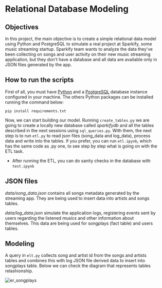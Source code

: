 # Relational Database Modeling

## Objectives
In this project, the main objective is to create a simple relational data model using Python and PostgreSQL to simulate a real project at Sparkify, some music streaming startup. Sparkify team wants to analyze the data they've been collecting on songs and user activity on their new music streaming application, but they don't have a database and all data are available only in JSON files generated by the app.

## How to run the scripts
First of all, you must have [Python](https://www.python.org/downloads/) and a [PostgreSQL](https://www.postgresql.org/download/) database instance configured in your machine. The others Python packages can be installed running the command below:

``` pip install requirements.txt ```

Now, we can start building our model. Running ```create_tables.py``` we are going to create a locally new database called *sparkifydb* and all the tables described in the next sessions using ```sql_queries.py```. With them, the next step is to run ```etl.py``` to read json files (song_data and log_data), process data and write into the tables. If you prefer, you can run ```etl.ipynb```, which has the same code as .py one, to see step by step what is going on with the ETL task.

* After running the ETL, you can do sanity checks in the database with ```test.ipynb```

## JSON files

*data/song_data.json* contains all songs metadata generated by the streaming app. They are being used to insert data into artists and songs tables.

*data/log_data.json* simulate the application logs, registering events sent by users regarding the listened musics and other information about themselves. This data are being used for songplays (fact table) and users tables.

## Modeling

A query in ```elt.py``` collects song and artist id from the songs and artists tables and combines this with log JSON file derived data to insert into songplays table. Below we can check the diagram that represents tables relashionship.

![er_songplays](https://user-images.githubusercontent.com/49285727/198901763-72f15d1e-5b17-499f-86bf-bc7dfc409d30.png)

